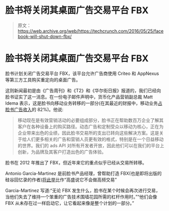 # 脸书将关闭其桌面广告交易平台 FBX

> 原文：<https://web.archive.org/web/https://techcrunch.com/2016/05/25/facebook-will-shut-down-fbx/>

# 脸书将关闭其桌面广告交易平台 FBX

脸书计划关闭广告交易平台 FBX，该平台允许广告商使用 Criteo 和 AppNexus 等第三方工具购买重定向的桌面广告。

这则新闻最初是由《广告周刊》和《T2》和《华尔街日报》报道的，我们已经向脸书证实了这一消息。在一份电子邮件声明中，货币化产品营销副总裁 Matt Idema 表示，这是脸书向移动业务转移的一部分(在其最近的财报中，移动业务[占脸书广告收入](https://web.archive.org/web/20230404153131/https://techcrunch.com/2016/04/27/facebook-q1-2016-earnings/)的 82%)。他说:

> 移动现在是有效营销活动的必要组成部分，脸书正在帮助数百万企业了解其客户在各种设备上的购买路径。动态广告和定制受众以移动为核心，正在为企业带来出色的业绩，因此脸书交易所的支出已转向这些解决方案。这是关于给人们更多相关的广告和营销人员更有效的格式，特别是在一个日益移动的世界。我们的 ads API 对所有开发者开放，因此他们可以在我们的平台上创新，为品牌及其客户打造出色的广告体验。

脸书在 2012 年推出了 FBX，但近年来它的重点似乎已经从交易所转移。

Antonio Garcia-Martinez 是前脸书产品经理，曾帮助打造 FBX(也是即将出版的硅谷回忆录的作者)[将此举](https://web.archive.org/web/20230404153131/https://www.facebook.com/antonio.f.garcia.martinez/posts/10105315942779863?pnref=story)比作“高盛说它不会做高频交易”

Garcia-Martinez 写道:“无论 FBX 发生什么，脸书在某个时候会再次进行交易，当他们失去了维持一个笨重的广告技术围墙花园所需的杠杆作用时。”“他们会像 FBX 从未存在过一样启动它，让它看起来像是整个计划的一部分。”